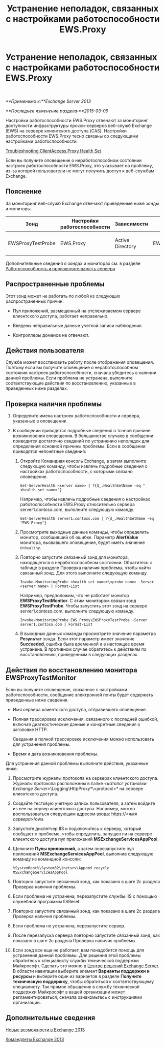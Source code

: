﻿---
title: Устранение неполадок, связанных с настройками работоспособности EWS.Proxy
TOCTitle: Устранение неполадок, связанных с настройками работоспособности EWS.Proxy
ms:assetid: 5bfbf7e9-d52d-4a3d-91ac-72427c6cb37d
ms:mtpsurl: https://technet.microsoft.com/ru-ru/library/ms.exch.scom.ews.proxy(v=EXCHG.150)
ms:contentKeyID: 53275657
ms.date: 11/14/2015
mtps_version: v=EXCHG.150
ms.translationtype: HT
---

# Устранение неполадок, связанных с настройками работоспособности EWS.Proxy

 

_**Применимо к:**Exchange Server 2013_

_**Последнее изменение раздела:**2015-03-09_

Настройки работоспособности EWS.Proxy отвечают за мониторинг доступности инфраструктуры прокси-серверов веб-служб Exchange (EWS) на сервере клиентского доступа (CAS). Настройки работоспособности EWS.Proxy тесно связаны со следующими настройками работоспособности.

[Troubleshooting ClientAccess.Proxy Health Set](troubleshooting-clientaccess-proxy-health-set.md)

Если вы получите оповещение о неработоспособном состоянии настроек работоспособности EWS.Proxy, это указывает на проблему, из-за которой пользователи не могут получить доступ к веб-службам Exchange.

## Пояснение

За мониторинг веб-служб Exchange отвечают приведенные ниже зонды и мониторы.


<table>
<colgroup>
<col style="width: 25%" />
<col style="width: 25%" />
<col style="width: 25%" />
<col style="width: 25%" />
</colgroup>
<thead>
<tr class="header">
<th>Зонд</th>
<th>Настройки работоспособности</th>
<th>Зависимости</th>
<th>Связанные мониторы</th>
</tr>
</thead>
<tbody>
<tr class="odd">
<td><p>EWSProxyTestProbe</p></td>
<td><p>EWS.Proxy</p></td>
<td><p>Active Directory</p></td>
<td><p>EWSProxyTestMonitor</p></td>
</tr>
</tbody>
</table>


Дополнительные сведения о зондах и мониторах см. в разделе [Работоспособность и производительность сервера](https://technet.microsoft.com/ru-ru/library/jj150551\(v=exchg.150\)).

## Распространенные проблемы

Этот зонд может не работать по любой из следующих распространенных причин:

  - Пул приложений, размещенный на отслеживаемом сервере клиентского доступа, работает неправильно.

  - Введены неправильные данные учетной записи наблюдения.

  - Контроллеры доменов не отвечают.

## Действия пользователя

Служба может восстановить работу после отображения оповещения. Поэтому если вы получите оповещение о неработоспособном состоянии настроек работоспособности, сначала убедитесь в наличии данной проблемы. Если проблема не устранена, выполните соответствующие действия по восстановлению, указанные в приведенных ниже разделах.

## Проверка наличия проблемы

1.  Определите имена настроек работоспособности и сервера, указанные в оповещении.

2.  В сообщении приводятся подробные сведения о точной причине возникновения оповещения. В большинстве случаев в сообщении приводится достаточно сведений по устранению неполадок для определения основной причины проблемы. Если в сообщении приводятся непонятные сведения:
    
    1.  Откройте Командная консоль Exchange, а затем выполните следующую команду, чтобы извлечь подробные сведения о настройках работоспособности, с которыми связано оповещение.
        
            Get-ServerHealth <server name> | ?{$_.HealthSetName -eq "<health set name>"}
        
        Например, чтобы извлечь подробные сведения о настройках работоспособности EWS.Proxy относительно сервера server1.contoso.com, выполните следующую команду.
        
            Get-ServerHealth server1.contoso.com | ?{$_.HealthSetName -eq "EWS.Proxy"}
    
    2.  Просмотрите выходные данные команды, чтобы определить монитор, сообщивший об ошибке. Параметр **AlertValue** монитора, вызвавшего оповещение, будет иметь значение `Unhealthy`.
    
    3.  Повторно запустите связанный зонд для монитора, находящегося в неработоспособном состоянии. Обратитесь к таблице в разделе Проверка наличия проблемы, чтобы найти связанный зонд. Для этого выполните следующую команду.
        
            Invoke-MonitoringProbe <health set name>\<probe name> -Server <server name> | Format-List
        
        Например, предположим, что не работает монитор **EWSProxyTestMonitor**. С этим монитором связан зонд **EWSProxyTestProbe**. Чтобы запустить этот зонд на сервере server1.contoso.com, выполните следующую команду.
        
            Invoke-MonitoringProbe EWS.Proxy\EWSProxyTestProbe -Server server1.contoso.com | Format-List
    
    4.  В выходных данных команды просмотрите значение параметра **Результат** зонда. Если этот параметр имеет значение **Succeeded**, ошибка была временной и в настоящее время устранена. В противном случае обратитесь к действиям по восстановлению, приведенным в следующих разделах.

## Действия по восстановлению монитора EWSProxyTestMonitor

Если вы получите оповещение, связанное с настройками работоспособности, сообщение электронной почты будет содержать приведенные ниже сведения.

  - Имя сервера клиентского доступа, отправившего оповещение.

  - Полная трассировка исключения, связанного с последней ошибкой, включая диагностические данные и конкретные сведения о заголовке HTTP.
    
    Сведения в полной трассировке исключения можно использовать для устранения проблемы.

  - Время и дата возникновения проблемы.

Для устранения данной проблемы выполните действия, указанные ниже.

1.  Просмотрите журналы протокола на серверах клиентского доступа. Журналы протокола расположены в папке *\<каталог установки Exchange Server\>*\\Logging\\HttpProxy*\\\<protocol\>* на сервере клиентского доступа.

2.  Создайте тестовую учетную запись пользователя, а затем войдите из нее на сервер клиентского доступа. Например, можно воспользоваться следующим адресом входа: https://*\<имя сервера\>*/owa

3.  Запустите диспетчер IIS и подключитесь к серверу, который сообщает о проблеме, чтобы определить, запущен ли на сервере клиентского доступа пул приложений **MSExchangeServicesAppPool**.

4.  Щелкните **Пулы приложений**, а затем перезапустите пул приложений **MSExchangeServicesAppPool**, выполнив следующую команду из командной консоли:
    
        %SystemRoot%\System32\inetsrv\Appcmd recycle MSExchangeServicesAppPool

5.  Повторно запустите связанный зонд, как показано в шаге 2c раздела Проверка наличия проблемы.

6.  Если проблема не устранена, перезапустите службы IIS с помощью служебной программы IISReset.

7.  Повторно запустите связанный зонд, как показано в шаге 2c раздела Проверка наличия проблемы.

8.  Если проблема не устранена, перезапустите сервер.

9.  После перезапуска сервера повторно запустите связанный зонд, как показано в шаге 2c раздела Проверка наличия проблемы.

10. Если зонд все еще не работает, вам понадобится помощь для устранения данной проблемы. Для решения этой проблемы обратитесь к специалисту службы технической поддержки Майкрософт. Сделать это можно в [Центре решений Exchange Server](http://go.microsoft.com/fwlink/p/?linkid=180809). В области навигации выберите элемент **Варианты поддержки и ресурсы** и выберите один из вариантов в разделе **Получите техническую поддержку**, чтобы обратиться к соответствующему специалисту. Так прямое обращение в службу технической поддержки Майкрософт в вашей организации может регламентироваться, сначала ознакомьтесь с инструкциями организации.

## Дополнительные сведения

[Новые возможности в Exchange 2013](https://technet.microsoft.com/ru-ru/library/jj150540\(v=exchg.150\))

[Командлеты Exchange 2013](https://technet.microsoft.com/ru-ru/library/bb124413\(v=exchg.150\))

